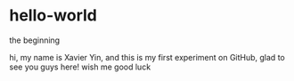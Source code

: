# hello-world
the beginning

hi,
my name is Xavier Yin,
and this is my first experiment on GitHub,
glad to see you guys here!
wish me good luck
